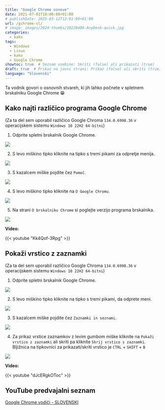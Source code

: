 ```yaml
---
title: "Google Chrome osnove"
date: 2021-07-01T18:00:00+01:00
# publishDate: 2025-03-12T12:01:09+01:00
url: /gchrome-sl/
# image: images/2024-thumbs/20220408-AnyDesk-quick.jpg
categories: 
  - kako
tags: 
  - Windows
  - Linux
  - kako
  - Google Chrome
showtoc: true  # Seznam vsebine: Skriti (false) ali prikazati (true)
draft: true  # Prikaz na javni strani: Prikaz (false) ali skriti (true)
language: "Slovenski"
---
```


Ta vodnik govori o osnovnih stvareh, ki jih lahko počnete v spletnem brskalniku Google Chrome 😁

## Kako najti različico programa Google Chrome

(Za ta del sem uporabil različico Google Chroma `134.0.6998.36` v operacijskem sistemu `Windows 10 22H2 64-bitni`)

1. Odprite spletni brskalnik Google Chrome.

 ![](/images/Google-Chrome/GChrome_desktop_shortcut.jpeg)

2. S levo miškino tipko kliknite na tipko s tremi pikami za odpretje menija.

 ![](/images/Google-Chrome/Sl_-_GChrome_-_3_pike_tipka.jpeg)

3. S kazalcem miške pojdite čez `Pomoč`.

 ![](/images/Google-Chrome/Sl_-_GChrome_-_meni_-_Pomoc.jpeg)

4. S levo miškino tipko kliknite na `O Google Chromu`.

 ![](/images/Google-Chrome/Sl_-_GChrome_-_meni_-_Pomoc_-_O_Google_Chromu.jpeg)

5. Na strani `O brskalniku Chrome` si poglejte verzijo programa brskalnika.

 ![](/images/Google-Chrome/Sl_-_GChrome_-_Nastavitve_-_O_brskalniku_stran.jpeg)

**Video:**

{{< youtube "Kk4Qof-3Rpg" >}}

## Pokaži vrstico z zaznamki

(Za ta del sem uporabil različico Google Chroma `134.0.6998.36` v operacijskem sistemu `Windows 10 22H2 64-bitni`)

1. Odprite spletni brskalnik Google Chrome.

 ![](/images/Google-Chrome/GChrome_desktop_shortcut.jpeg)

2. S levo miškino tipko kliknite na tipko s tremi pikami, da odprete meni.

 ![](/images/Google-Chrome/Sl_-_GChrome_-_3_pike_tipka.jpeg)

3. S kazalcem miške pojdite čez `Zaznamki in seznami`.

 ![](/images/Google-Chrome/Sl_-_GChrome_-_meni_-_Zaznamki_in_seznami.jpeg)

4. Za prikaz vrstice zaznamkov z levim gumbom miške kliknite na `Pokaži vrstico z zaznamki` ali skriti pa kliknite `Skrij vrstico s zaznamki`. Bljižnica na tipkovnici za prikazati/skriti vrstico je `CTRL` + `SHIFT` + `B`

 ![](/images/Google-Chrome/Sl_-_GChrome_-_meni_-_Zaznamki_in_seznami_-_pokazi_vrstico.jpeg)

**Video:**

{{< youtube "dJcERgkOToc" >}}

## YouTube predvajalni seznam

[Google Chrome vodiči - SLOVENSKI](https://www.youtube.com/playlist?list=PLbvZxzmdNckz9HYQyjkBTiQu0GxfCDjwf "Kliknite/tapnite da odprete YouTube predcajalni seznam!")

